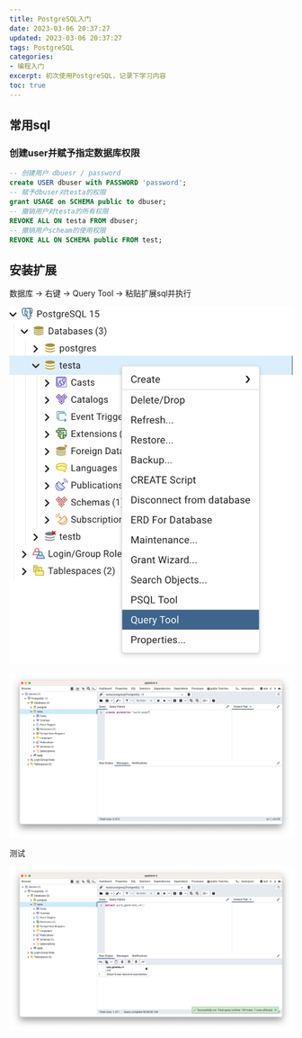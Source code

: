 ```yaml
---
title: PostgreSQL入门
date: 2023-03-06 20:37:27
updated: 2023-03-06 20:37:27
tags: PostgreSQL
categories: 
- 编程入门
excerpt: 初次使用PostgreSQL，记录下学习内容
toc: true
---
```




## 常用sql

### 创建user并赋予指定数据库权限

```sql
-- 创建用户 dbuesr / password
create USER dbuser with PASSWORD 'password';
-- 赋予dbuser对testa的权限
grant USAGE on SCHEMA public to dbuser;
-- 撤销用户对testa的所有权限
REVOKE ALL ON testa FROM dbuser;
-- 撤销用户scheam的使用权限
REVOKE ALL ON SCHEMA public FROM test;
```

## 安装扩展

数据库 -> 右键 -> Query Tool -> 粘贴扩展sql并执行

![](images/postgresql入门/2023-03-06-20-38-52.png)

![](images/postgresql入门/2023-03-06-20-39-16.png)

测试

![](images/postgresql入门/2023-03-06-20-40-13.png)